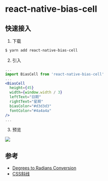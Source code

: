 # react-native-bias-cell

## 快速接入

1. 下载

```bash
$ yarn add react-native-bias-cell
```

2. 引入

```jsx
...
import BiasCell from 'react-native-bias-cell'
...
<BiasCell
  height={45}
  width={window.width / 3}
  leftText="日期"
  rightText="星期"
  biasColor="#d3d3d3"
  fontColor="#4a4a4a"
/>
...
```

3. 预览

![](https://i.loli.net/2018/08/15/5b74018786d61.png)

## 参考

- [Degrees to Radians Conversion](https://www.radianstodegrees.net/degrees-to-radians)
- [CSS斜线](https://codepen.io/Chokcoco/pen/eBOpwO)
